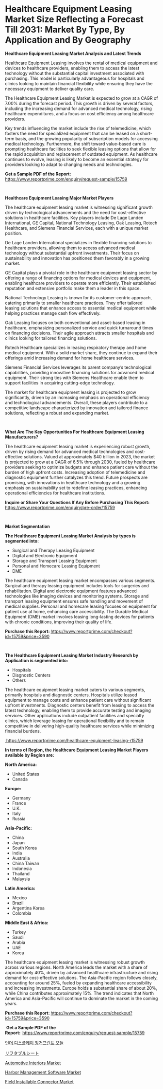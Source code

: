 <p><h1>Healthcare Equipment Leasing Market Size Reflecting a Forecast Till 2031: Market By Type, By Application and By Geography</h1></p><p><strong>Healthcare Equipment Leasing Market Analysis and Latest Trends</strong></p>
<p><p>Healthcare Equipment Leasing involves the rental of medical equipment and devices to healthcare providers, enabling them to access the latest technology without the substantial capital investment associated with purchasing. This model is particularly advantageous for hospitals and clinics looking to maintain financial flexibility while ensuring they have the necessary equipment to deliver quality care.</p><p>The Healthcare Equipment Leasing Market is expected to grow at a CAGR of 7.00% during the forecast period. This growth is driven by several factors, including the increasing demand for advanced medical technology, rising healthcare expenditures, and a focus on cost efficiency among healthcare providers. </p><p>Key trends influencing the market include the rise of telemedicine, which fosters the need for specialized equipment that can be leased on a short-term basis, and the growing popularity of subscription models for accessing medical technology. Furthermore, the shift toward value-based care is prompting healthcare facilities to seek flexible leasing options that allow for the rapid acquisition and replacement of outdated equipment. As healthcare continues to evolve, leasing is likely to become an essential strategy for providers looking to adapt to changing needs and technologies.</p></p>
<p><strong>Get a Sample PDF of the Report:&nbsp;</strong> <a href="https://www.reportprime.com/enquiry/request-sample/15759">https://www.reportprime.com/enquiry/request-sample/15759</a></p>
<p>&nbsp;</p>
<p><strong>Healthcare Equipment Leasing Major Market Players</strong></p>
<p><p>The healthcare equipment leasing market is witnessing significant growth driven by technological advancements and the need for cost-effective solutions in healthcare facilities. Key players include De Lage Landen International, GE Capital, National Technology Leasing, Oak Leasing, Rotech Healthcare, and Siemens Financial Services, each with a unique market position.</p><p>De Lage Landen International specializes in flexible financing solutions to healthcare providers, allowing them to access advanced medical technology without substantial upfront investments. Their focus on sustainability and innovation has positioned them favorably in a growing market.</p><p>GE Capital plays a pivotal role in the healthcare equipment leasing sector by offering a range of financing options for medical devices and equipment, enabling healthcare providers to operate more efficiently. Their established reputation and extensive portfolio make them a leader in this space.</p><p>National Technology Leasing is known for its customer-centric approach, catering primarily to smaller healthcare practices. They offer tailored leasing solutions that enhance access to essential medical equipment while helping practices manage cash flow effectively.</p><p>Oak Leasing focuses on both conventional and asset-based leasing in healthcare, emphasizing personalized service and quick turnaround times on financing decisions. Their agile approach attracts smaller hospitals and clinics looking for tailored financing solutions.</p><p>Rotech Healthcare specializes in leasing respiratory therapy and home medical equipment. With a solid market share, they continue to expand their offerings amid increasing demand for home healthcare services.</p><p>Siemens Financial Services leverages its parent company’s technological capabilities, providing innovative financing solutions for advanced medical equipment. Their strong ties with Siemens Healthcare enable them to support facilities in acquiring cutting-edge technology.</p><p>The market for healthcare equipment leasing is projected to grow significantly, driven by an increasing emphasis on operational efficiency and technological advancements. Overall, these players contribute to a competitive landscape characterized by innovation and tailored finance solutions, reflecting a robust and expanding market.</p></p>
<p>&nbsp;</p>
<p><strong>What Are The Key Opportunities For Healthcare Equipment Leasing Manufacturers?</strong></p>
<p><p>The healthcare equipment leasing market is experiencing robust growth, driven by rising demand for advanced medical technologies and cost-effective solutions. Valued at approximately $40 billion in 2023, the market is projected to grow at a CAGR of 6.5% through 2030, fueled by healthcare providers seeking to optimize budgets and enhance patient care without the burden of high upfront costs. Increasing adoption of telemedicine and diagnostic equipment further catalyzes this trend. Future prospects are promising, with innovations in healthcare technology and a growing emphasis on sustainability set to redefine leasing practices, enhancing operational efficiencies for healthcare institutions.</p></p>
<p><strong>Inquire or Share Your Questions If Any Before Purchasing This Report:</strong> <a href="https://www.reportprime.com/enquiry/pre-order/15759">https://www.reportprime.com/enquiry/pre-order/15759</a></p>
<p>&nbsp;</p>
<p><strong>Market Segmentation</strong></p>
<p><strong>The Healthcare Equipment Leasing Market Analysis by types is segmented into:</strong></p>
<p><ul><li>Surgical and Therapy Leasing Equipment</li><li>Digital and Electronic Equipment</li><li>Storage and Transport Leasing Equipment</li><li>Personal and Homecare Leasing Equipment</li><li>DME</li></ul></p>
<p><p>The healthcare equipment leasing market encompasses various segments. Surgical and therapy leasing equipment includes tools for surgeries and rehabilitation. Digital and electronic equipment features advanced technologies like imaging devices and monitoring systems. Storage and transport leasing equipment ensures safe handling and movement of medical supplies. Personal and homecare leasing focuses on equipment for patient use at home, enhancing care accessibility. The Durable Medical Equipment (DME) market involves leasing long-lasting devices for patients with chronic conditions, improving their quality of life.</p></p>
<p><strong>Purchase this Report:&nbsp;</strong><a href="https://www.reportprime.com/checkout?id=15759&price=3590">https://www.reportprime.com/checkout?id=15759&price=3590</a></p>
<p>&nbsp;</p>
<p><strong>The Healthcare Equipment Leasing Market Industry Research by Application is segmented into:</strong></p>
<p><ul><li>Hospitals</li><li>Diagnostic Centers</li><li>Others</li></ul></p>
<p><p>The healthcare equipment leasing market caters to various segments, primarily hospitals and diagnostic centers. Hospitals utilize leased equipment to manage costs and enhance patient care without significant upfront investments. Diagnostic centers benefit from leasing to access the latest technology, enabling them to provide accurate testing and imaging services. Other applications include outpatient facilities and specialty clinics, which leverage leasing for operational flexibility and to remain competitive in delivering high-quality healthcare services while minimizing financial burdens.</p></p>
<p><a href="https://www.reportprime.com/healthcare-equipment-leasing-r15759">&nbsp;https://www.reportprime.com/healthcare-equipment-leasing-r15759</a></p>
<p><strong>In terms of Region, the Healthcare Equipment Leasing Market Players available by Region are:</strong></p>
<p>
    <p> <strong> North America: </strong>
        <ul>
            <li>United States</li>
            <li>Canada</li>
        </ul>
        </p> 
    <p> <strong> Europe: </strong>
        <ul>
            <li>Germany</li>
            <li>France</li>
            <li>U.K.</li>
            <li>Italy</li>
            <li>Russia</li>
        </ul>
        </p> 
    <p> <strong> Asia-Pacific: </strong>
        <ul>
            <li>China</li>
            <li>Japan</li>
            <li>South Korea</li>
            <li>India</li>
            <li>Australia</li>
            <li>China Taiwan</li>
            <li>Indonesia</li>
            <li>Thailand</li>
            <li>Malaysia</li>
        </ul>
        </p> 
    <p> <strong> Latin America: </strong>
        <ul>
            <li>Mexico</li>
            <li>Brazil</li>
            <li>Argentina Korea</li>
            <li>Colombia</li>
        </ul>
        </p> 
    <p> <strong> Middle East & Africa: </strong>
        <ul>
            <li>Turkey</li>
            <li>Saudi</li>
            <li>Arabia</li>
            <li>UAE</li>
            <li>Korea</li>
        </ul>
    </p>
    </p>
<p><p>The healthcare equipment leasing market is witnessing robust growth across various regions. North America leads the market with a share of approximately 40%, driven by advanced healthcare infrastructure and rising demand for cost-effective solutions. The Asia-Pacific region follows closely, accounting for around 25%, fueled by expanding healthcare accessibility and increasing investments. Europe holds a substantial share of about 20%, while China contributes approximately 15%. The trend indicates that North America and Asia-Pacific will continue to dominate the market in the coming years.</p></p>
<p><strong>Purchase this Report: </strong><a href="https://www.reportprime.com/checkout?id=15759&price=3590">https://www.reportprime.com/checkout?id=15759&price=3590</a></p>
<p>&nbsp;<strong>Get a Sample PDF of the Report:&nbsp;&nbsp;</strong><a href="https://www.reportprime.com/enquiry/request-sample/15759">https://www.reportprime.com/enquiry/request-sample/15759</a></p>
<p><strong></strong></p>
<p><p><a href="https://medium.com/@christorpherpfannerstill5436/%EC%84%B8%EA%B3%84-under-display-fingerprint-module-market-%EC%9D%80-2024%EC%97%90%EC%84%9C-2031%EB%A1%9C-%EC%97%B0%ED%8F%89%EA%B7%A0-%EC%A6%9D%EA%B0%80%EC%9C%A8%EC%9D%84-%EB%B3%B4%EC%9D%BC-%EA%B2%83%EC%9C%BC%EB%A1%9C-%EC%98%88%EC%83%81%EB%90%A9%EB%8B%88%EB%8B%A4-7de542262cc4">언더 디스플레이 핑거프린트 모듈</a></p><p><a href="https://medium.com/@dressleredward/liftable-seat-market-%E3%81%AF-%E3%82%B3%E3%82%B9%E3%83%88%E7%AE%A1%E7%90%86%E3%81%A8%E5%8A%B9%E7%8E%87%E5%90%91%E4%B8%8A%E3%82%92%E5%84%AA%E5%85%88%E3%81%97%E3%81%BE%E3%81%99-%E3%81%95%E3%82%89%E3%81%AB-%E5%A0%B1%E5%91%8A%E6%9B%B8%E3%81%AF%E5%B8%82%E5%A0%B4%E3%81%AE%E9%9C%80%E8%A6%81%E9%9D%A2%E3%81%A8%E4%BE%9B%E7%B5%A6%E9%9D%A2%E3%81%AE%E4%B8%A1%E6%96%B9%E3%82%92%E3%82%AB%E3%83%90%E3%83%BC%E3%81%97%E3%81%A6%E3%81%84%E3%81%BE%E3%81%99-liftable-seat-%E5%B8%82%E5%A0%B4%E3%81%AF-2024-%E3%81%8B%E3%82%89-a8c103fc9d25">リフタブルシート</a></p><p><a href="https://issuu.com/reportprime-2/docs/automotive-interiors-market-size-20_b24833f266d319">Automotive Interiors Market</a></p><p><a href="https://github.com/NasrinKhan99/Market-Research-Report-List-1/blob/main/harbor-management-software-market.md">Harbor Management Software Market</a></p><p><a href="https://medium.com/@shanieprice69879/in-the-field-installable-connector-market-the-main-focus-is-on-keeping-costs-low-and-getting-the-2e5aa6b0a329">Field Installable Connector Market</a></p></p>